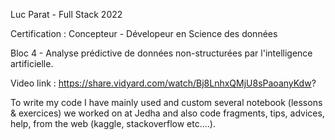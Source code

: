 Luc Parat - Full Stack 2022

Certification : Concepteur - Dévelopeur en Science des données

Bloc 4 - Analyse prédictive de données non-structurées par l'intelligence artificielle.

Video link : https://share.vidyard.com/watch/Bj8LnhxQMjU8sPaoanyKdw?

To write my code I have mainly used and custom several notebook (lessons & exercices) we worked on at Jedha and also code fragments, tips, advices, help, from the web (kaggle, stackoverflow etc....).
